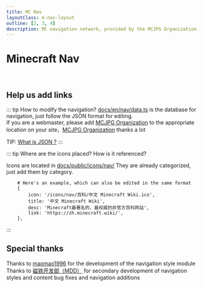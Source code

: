 ```yaml
---
title: MC Nav
layoutClass: m-nav-layout
outline: [2, 3, 4]
description: MC navigation network, provided by the MCJPG Organization, we are committed to providing better use of Minecraft navigation!
---
```


<script setup>
import { NAV_DATA } from './data'
</script>
<style src="./index.scss"></style>

# Minecraft Nav

<MNavLinks v-for="{title, items} in NAV_DATA" :title="title" :items="items"/>

<br />

## Help us add links

::: tip How to modify the navigation?
[docs/en/nav/data.ts](https://github.com/MineJPGcraft/MCJPG/blob/main/docs/en/nav/data.ts) is the database for navigation, just follow the JSON format for editing.  
If you are a webmaster, please add [MCJPG Organization](https://mcjpg.org/ "MCJPG组织官网") to the appropriate location on your site，[MCJPG Organization](https://mcjpg.org/ "MCJPG Website") thanks a lot

TIP: [What is JSON ?](https://www.runoob.com/json/json-tutorial.html)
:::

::: tip Where are the icons placed? How is it referenced?

Icons are located in [docs/public/icons/nav/](https://github.com/MineJPGcraft/MCJPG/tree/main/docs/public/icons/nav/) They are already categorized, just add them by category.

``` json{1}
    # Here's an example, which can also be edited in the same format
    {
        icon: '/icons/nav/百科/中文 Minecraft Wiki.ico',
        title: '中文 Minecraft Wiki',
        desc: 'Minecraft最著名的、最权威的非官方百科网站',
        link: 'https://zh.minecraft.wiki/',
    },
```
:::

## Special thanks

Thanks to [maomao1996](https://github.com/maomao1996/) for the development of the navigation style module  
Thanks to [磁铁开发部（MDD）](https://github.com/MSCMDD "磁铁开发部（MDD）") for secondary development of navigation styles and content bug fixes and navigation additions
